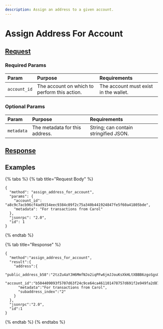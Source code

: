 ```yaml
---
description: Assign an address to a given account.
---
```


# Assign Address For Account

## [Request](../../../full-service/src/json_rpc/v2/api/request.rs#L40-L43)

### Required Params
| Param | Purpose | Requirements |
| :--- | :--- | :--- |
| `account_id` | The account on which to perform this action. | The account must exist in the wallet. |

### Optional Params
| Param | Purpose | Requirements |
| :--- | :--- | :--- |
| ​`metadata` | The metadata for this address. | String; can contain stringified JSON. |

## [Response](../../../full-service/src/json_rpc/v2/api/response.rs#L41-L43)

## Examples

{% tabs %}
{% tab title="Request Body" %}
```text
{
  "method": "assign_address_for_account",
  "params": {
    "account_id": "a8c9c7acb96cf4ad9154eec9384c09f2c75a340b441924847fe5f60a41805bde",
    "metadata": "For transactions from Carol"
  },
  "jsonrpc": "2.0",
  "id": 1
}
```
{% endtab %}

{% tab title="Response" %}
```text
{
  "method":"assign_address_for_account",
  "result":{
    "address":{
      "public_address_b58":"2tzZu4aYJH6MmfNJo2iqPFw6jmJJouKsXkHLtXBBB6zgoSgsQ76YBPcqLJYJdY1yfNYWfWDMMf9BsLPD6QHiq6NeJVM7fzfDxqnXs6kEQtK",
      "account_id":"b504409093f5707d63f24c9ce64ca461101478757d691f2e949fa2d87a35d02c",
      "metadata":"For transactions from Carol",
      "subaddress_index":"2"
    }
  },
  "jsonrpc":"2.0",
  "id":1
}
```
{% endtab %}
{% endtabs %}

